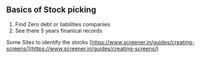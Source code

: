 


## Basics of Stock picking

 1. Find Zero debt or liabilities companies
 2. See there 5 years finanical records


Some Sites to identify the stocks
[https://www.screener.in/guides/creating-screens/](https://www.screener.in/guides/creating-screens/)


<!--stackedit_data:
eyJoaXN0b3J5IjpbNDEyNzczNTg4LC02MTI4MzQ1OTZdfQ==
-->